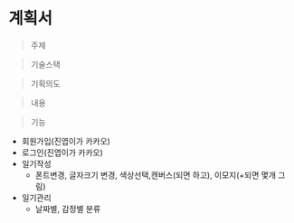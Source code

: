 # 계획서

> 주제



> 기술스택



> 기획의도



> 내용



> 기능

- 회원가입(진엽이가 카카오)
- 로그인(진엽이가 카카오)
- 일기작성
    - 폰트변경, 글자크기 변경, 색상선택,캔버스(되면 하고), 이모지(+되면 몇개 그림)
- 일기관리
    - 날짜별, 감정별 분류

